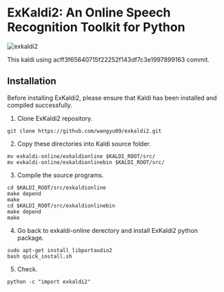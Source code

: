 # ExKaldi2: An Online Speech Recognition Toolkit for Python
![exkaldi2](https://github.com/wangyu09/exkaldi2/workflows/exkaldi2/badge.svg)

This kaldi using acff3f65640715f22252f143df7c3e1997899163 commit.

## Installation

Before installing ExKaldi2, please ensure that Kaldi has been installed and compiled successfully.

1. Clone ExKaldi2 repository.
```shell
git clone https://github.com/wangyu09/exkaldi2.git
``` 

2. Copy these directories into Kaldi source folder.
```shell
mv exkaldi-online/exkaldionline $KALDI_ROOT/src/
mv exkaldi-online/exkaldionlinebin $KALDI_ROOT/src/
```

3. Compile the source programs.
```shell
cd $KALDI_ROOT/src/exkaldionline
make depend
make
cd $KALDI_ROOT/src/exkaldionlinebin
make depend
make
```

4. Go back to exkaldi-online derectory and install ExKaldi2 python package.
```shell
sudo apt-get install libportaudio2
bash quick_install.sh
```

5. Check.
```shell
python -c "import exkaldi2"
```


